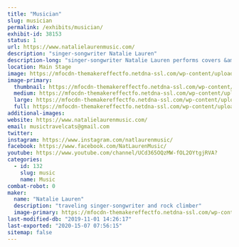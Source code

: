 ```yaml
---
title: "Musician"
slug: musician
permalink: /exhibits/musician/
exhibit-id: 38153
status: 1
url: https://www.natalielaurenmusic.com/
description: "singer-songwriter Natalie Lauren"
description-long: "singer-songwriter Natalie Lauren performs covers &amp; originals across many genres"
location: Main Stage
image: https://mfocdn-themakereffectfo.netdna-ssl.com/wp-content/uploads/2019/09/Photo-Feb-02-5-12-06-PM_edit-2-1-781x1024.jpg
image-primary:
  thumbnail: https://mfocdn-themakereffectfo.netdna-ssl.com/wp-content/uploads/2019/09/Photo-Feb-02-5-12-06-PM_edit-2-1-150x150.jpg
  medium: https://mfocdn-themakereffectfo.netdna-ssl.com/wp-content/uploads/2019/09/Photo-Feb-02-5-12-06-PM_edit-2-1-229x300.jpg
  large: https://mfocdn-themakereffectfo.netdna-ssl.com/wp-content/uploads/2019/09/Photo-Feb-02-5-12-06-PM_edit-2-1-781x1024.jpg
  full: https://mfocdn-themakereffectfo.netdna-ssl.com/wp-content/uploads/2019/09/Photo-Feb-02-5-12-06-PM_edit-2-1.jpg
additional-images:
website: https://www.natalielaurenmusic.com/
email: musictravelcats@gmail.com
twitter: 
instagram: https://www.instagram.com/natlaurenmusic/
facebook: https://www.facebook.com/NatLaurenMusic/
youtube: https://www.youtube.com/channel/UCd365OQzMW-fOL2OYtgjRVA?
categories:
  - id: 132
    slug: music
    name: Music
combat-robot: 0
maker:
  name: "Natalie Lauren"
  description: "traveling singer-songwriter and rock climber"
  image-primary: https://mfocdn-themakereffectfo.netdna-ssl.com/wp-content/uploads/2019/09/Photo-Feb-02-5-12-06-PM_edit-2-229x300.jpg
last-modified-db: "2019-11-01 14:26:17"
last-exported: "2020-15-07 07:56:15"
sitemap: false
---
```

